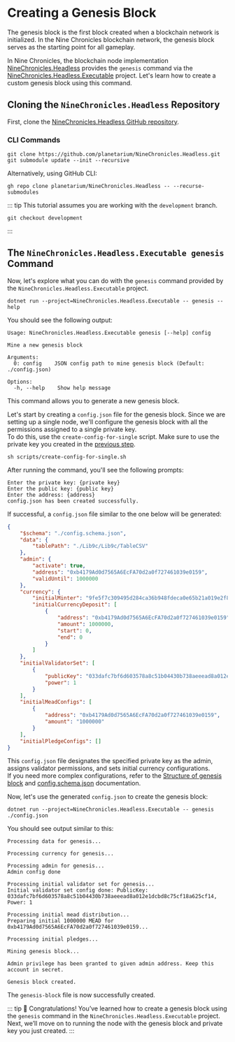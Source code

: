 # Creating a Genesis Block

The genesis block is the first block created when a blockchain network is initialized. In the Nine Chronicles blockchain network, the genesis block serves as the starting point for all gameplay.

In Nine Chronicles, the blockchain node implementation [NineChronicles.Headless][nc-headless] provides the `genesis` command via the [NineChronicles.Headless.Executable][nc-headless-executable] project. Let's learn how to create a custom genesis block using this command.

[nc-headless]: https://github.com/planetarium/NineChronicles.Headless
[nc-headless-executable]: https://github.com/planetarium/NineChronicles.Headless/tree/main/NineChronicles.Headless.Executable

## Cloning the `NineChronicles.Headless` Repository

First, clone the [NineChronicles.Headless GitHub repository](https://github.com/planetarium/NineChronicles.Headless).

### CLI Commands

```shell
git clone https://github.com/planetarium/NineChronicles.Headless.git
git submodule update --init --recursive
```

Alternatively, using GitHub CLI:

```shell
gh repo clone planetarium/NineChronicles.Headless -- --recurse-submodules
```

::: tip
This tutorial assumes you are working with the `development` branch.
```shell
git checkout development
```
:::

## The `NineChronicles.Headless.Executable genesis` Command

Now, let's explore what you can do with the `genesis` command provided by the `NineChronicles.Headless.Executable` project.

```shell
dotnet run --project=NineChronicles.Headless.Executable -- genesis --help
```

You should see the following output:

```
Usage: NineChronicles.Headless.Executable genesis [--help] config

Mine a new genesis block

Arguments:
  0: config    JSON config path to mine genesis block (Default: ./config.json)

Options:
  -h, --help    Show help message
```

This command allows you to generate a new genesis block.

Let's start by creating a `config.json` file for the genesis block. Since we are setting up a single node, we'll configure the genesis block with all the permissions assigned to a single private key.  
To do this, use the `create-config-for-single` script. Make sure to use the private key you created in the [previous step](./create-a-private-key).

```shell
sh scripts/create-config-for-single.sh
```

After running the command, you'll see the following prompts:

```
Enter the private key: {private key}
Enter the public key: {public key}
Enter the address: {address}
config.json has been created successfully.
```

If successful, a `config.json` file similar to the one below will be generated:

```json
{
    "$schema": "./config.schema.json",
    "data": {
        "tablePath": "./Lib9c/Lib9c/TableCSV"
    },
    "admin": {
        "activate": true,
        "address": "0xb4179Ad0d7565A6EcFA70d2a0f727461039e0159",
        "validUntil": 1000000
    },
    "currency": {
        "initialMinter": "9fe5f7c309495d284ca36b948fdeca0e65b21a019e2f8a03efd849df88fab102",
        "initialCurrencyDeposit": [
            {
                "address": "0xb4179Ad0d7565A6EcFA70d2a0f727461039e0159",
                "amount": 1000000,
                "start": 0,
                "end": 0
            }
        ]
    },
    "initialValidatorSet": [
        {
            "publicKey": "033dafc7bf6d603578a8c51b04430b738aeeead8a012e1dcbd8c75cf18a625cf14",
            "power": 1
        }
    ],
    "initialMeadConfigs": [
        {
            "address": "0xb4179Ad0d7565A6EcFA70d2a0f727461039e0159",
            "amount": "1000000"
        }
    ],
    "initialPledgeConfigs": []
}
```

This `config.json` file designates the specified private key as the admin, assigns validator permissions, and sets initial currency configurations.  
If you need more complex configurations, refer to the [Structure of genesis block][structure-of-genesis-block] and [config.schema.json][config-schema-json] documentation.

[structure-of-genesis-block]: https://github.com/planetarium/NineChronicles.Headless?tab=readme-ov-file#structure-of-genesis-block
[config-schema-json]: https://github.com/planetarium/NineChronicles.Headless/blob/development/config.schema.json

Now, let's use the generated `config.json` to create the genesis block:

```shell
dotnet run --project=NineChronicles.Headless.Executable -- genesis ./config.json 
```

You should see output similar to this:

```
Processing data for genesis...

Processing currency for genesis...

Processing admin for genesis...
Admin config done

Processing initial validator set for genesis...
Initial validator set config done: PublicKey: 033dafc7bf6d603578a8c51b04430b738aeeead8a012e1dcbd8c75cf18a625cf14, Power: 1

Processing initial mead distribution...
Preparing initial 1000000 MEAD for 0xb4179Ad0d7565A6EcFA70d2a0f727461039e0159...

Processing initial pledges...

Mining genesis block...

Admin privilege has been granted to given admin address. Keep this account in secret.

Genesis block created.
```

The `genesis-block` file is now successfully created.

::: tip :tada:
Congratulations! You’ve learned how to create a genesis block using the `genesis` command in the `NineChronicles.Headless.Executable` project. Next, we’ll move on to running the node with the genesis block and private key you just created.
:::
